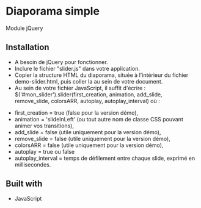 # Diaporama simple
Module jQuery

## Installation
* A besoin de jQuery pour fonctionner.
* Inclure le fichier "slider.js" dans votre application.
* Copier la structure HTML du diaporama, située à l'intérieur du fichier demo-slider.html, puis coller la au sein de votre document.
* Au sein de votre fichier JavaScript, il suffit d'écrire : $('#mon_slider').slider(first_creation, animation, add_slide, remove_slide, colorsARR, autoplay, autoplay_interval) où :
- first_creation = true (false pour la version démo),
- animation = 'slideInLeft' (ou tout autre nom de classe CSS pouvant animer vos transitions),
- add_slide = false (utile uniquement pour la version démo),
- remove_slide = false (utile uniquement pour la version démo),
- colorsARR = false (utile uniquement pour la version démo),
- autoplay = true ou false
- autoplay_interval = temps de défilement entre chaque slide, exprimé en millisecondes.

## Built with
* JavaScript
